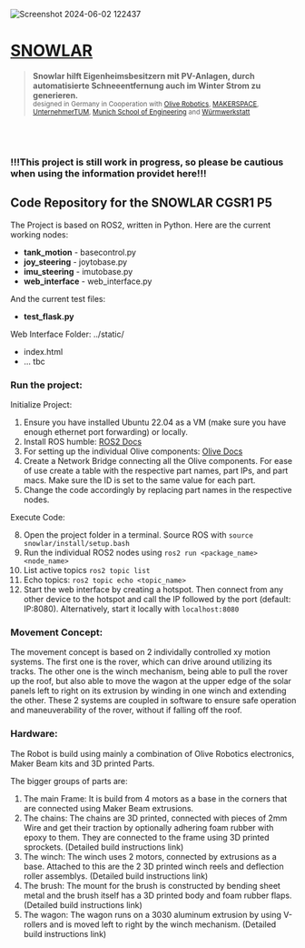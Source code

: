 ![Screenshot 2024-06-02 122437](https://github.com/linusvv/snowlar/assets/86794353/94a05a78-176c-4797-a13c-86c67e2ef37b)
# [SNOWLAR](https://sites.google.com/view/snowlar/)
> **Snowlar hilft Eigenheimsbesitzern mit PV-Anlagen, durch automatisierte Schneeentfernung auch im Winter Strom zu generieren.** <br>
> <sub> designed in Germany in Cooperation with [Olive Robotics](https://www.olive-robotics.com/), [MAKERSPACE](https://maker-space.de/), [UnternehmerTUM](https://www.unternehmertum.de/), [Munich School of Engineering](https://www.ed.tum.de/ed/studium/studienangebot/ingenieurwissenschaften-b-sc/) and [Würmwerkstatt](https://sites.google.com/view/wuermwerkstatt) </sub>

<br>
<br>

### !!!This project is still work in progress, so please be cautious when using the information providet here!!!

## Code Repository for the SNOWLAR CGSR1 P5
The Project is based on ROS2, written in Python. Here are the current working nodes:
- **tank_motion** - basecontrol.py
- **joy_steering** - joytobase.py
- **imu_steering** - imutobase.py
- **web_interface** - web_interface.py

And the current test files:
- **test_flask.py**

Web Interface Folder: ../static/
- index.html
- ... tbc

### Run the project:
Initialize Project:
1. Ensure you have installed Ubuntu 22.04 as a VM (make sure you have enough ethernet port forwarding) or locally.
2. Install ROS humble: [ROS2 Docs](https://docs.ros.org/en/humble/Installation/Ubuntu-Install-Debians.html)
3. For setting up the individual Olive components: [Olive Docs](https://www.olive-robotics.com/olive-docs)
4. Create a Network Bridge connecting all the Olive components. For ease of use create a table with the respective part names, part IPs, and part macs. Make sure the ID is set to the same value for each part.
6. Change the code accordingly by replacing part names in the respective nodes.

Execute Code:

8. Open the project folder in a terminal. Source ROS with `source snowlar/install/setup.bash`
9. Run the individual ROS2 nodes using `ros2 run <package_name> <node_name>`
10. List active topics `ros2 topic list`
11. Echo topics: `ros2 topic echo <topic_name>`
12. Start the web interface by creating a hotspot. Then connect from any other device to the hotspot and call the IP followed by the port (default: IP:8080). Alternatively, start it locally with `localhost:8080`


### Movement Concept:
The movement concept is based on 2 individally controlled xy motion systems. The first one is the rover, which can drive around utilizing its tracks. The other one is the winch mechanism, being able to pull the rover up the roof, but also able to move the wagon at the upper edge of the solar panels left to right on its extrusion by winding in one winch and extending the other. These 2 systems are coupled in software to ensure safe operation and maneuverability of the rover, without if falling off the roof.

### Hardware:
The Robot is build using mainly a combination of Olive Robotics electronics, Maker Beam kits and 3D printed Parts.

The bigger groups of parts are:
1. The main Frame: It is build from 4 motors as a base in the corners that are connected using Maker Beam extrusions.
2. The chains: The chains are 3D printed, connected with pieces of 2mm Wire and get their traction by optionally adhering foam rubber with epoxy to them. They are connected to the frame using 3D printed sprockets. (Detailed build instructions link)
3. The winch: The winch uses 2 motors, connected by extrusions as a base. Attached to this are the 2 3D printed winch reels and deflection roller assemblys. (Detailed build instructions link)
4. The brush: The mount for the brush is constructed by bending sheet metal and the brush itself has a 3D printed body and foam rubber flaps. (Detailed build instructions link)
5. The wagon: The wagon runs on a 3030 aluminum extrusion by using V-rollers and is moved left to right by the winch mechanism. (Detailed build instructions link)

   

